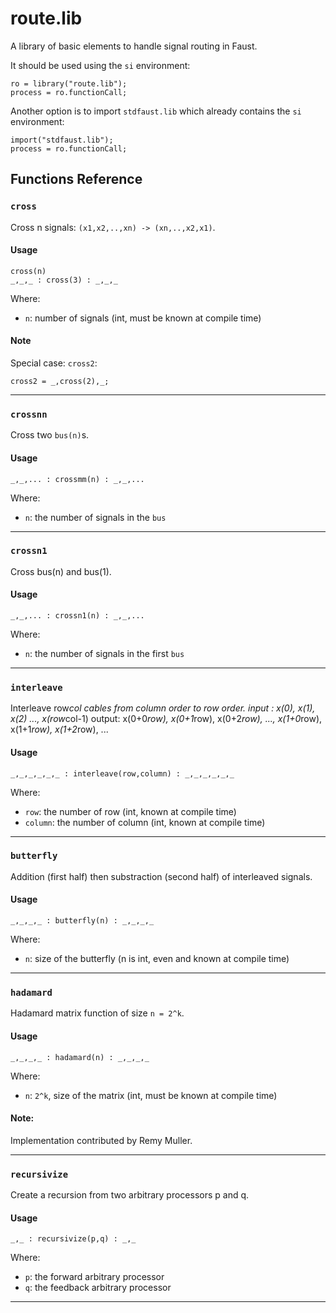 
# route.lib 
A library of basic elements to handle signal routing in Faust.

It should be used using the `si` environment:

```
ro = library("route.lib");
process = ro.functionCall;
```

Another option is to import `stdfaust.lib` which already contains the `si`
environment:

```
import("stdfaust.lib");
process = ro.functionCall;
```

## Functions Reference

### `cross`
Cross n signals: `(x1,x2,..,xn) -> (xn,..,x2,x1)`.

#### Usage

```
cross(n)
_,_,_ : cross(3) : _,_,_
```

Where:

* `n`: number of signals (int, must be known at compile time)

#### Note

Special case: `cross2`:

```
cross2 = _,cross(2),_;
```

---


### `crossnn`
Cross two `bus(n)`s.

#### Usage

```
_,_,... : crossmm(n) : _,_,...
```

Where:

* `n`: the number of signals in the `bus`

---


### `crossn1`
Cross bus(n) and bus(1).

#### Usage

```
_,_,... : crossn1(n) : _,_,...
```

Where:

* `n`: the number of signals in the first `bus`

---


### `interleave`
Interleave row*col cables from column order to row order.
input : x(0), x(1), x(2) ..., x(row*col-1)
output: x(0+0*row), x(0+1*row), x(0+2*row), ..., x(1+0*row), x(1+1*row), x(1+2*row), ...

#### Usage

```
_,_,_,_,_,_ : interleave(row,column) : _,_,_,_,_,_
```

Where:

* `row`: the number of row (int, known at compile time)
* `column`: the number of column (int, known at compile time)

---


### `butterfly`
Addition (first half) then substraction (second half) of interleaved signals.

#### Usage

```
_,_,_,_ : butterfly(n) : _,_,_,_
```

Where:

* `n`: size of the butterfly (n is int, even and known at compile time)

---


### `hadamard`
Hadamard matrix function of size `n = 2^k`.

#### Usage

```
_,_,_,_ : hadamard(n) : _,_,_,_
```

Where:

* `n`: `2^k`, size of the matrix (int, must be known at compile time)

#### Note:

Implementation contributed by Remy Muller.

---


### `recursivize`
Create a recursion from two arbitrary processors p and q.

#### Usage

```
_,_ : recursivize(p,q) : _,_

```

Where:

* `p`: the forward arbitrary processor
* `q`: the feedback arbitrary processor

---

